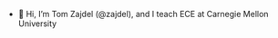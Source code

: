 - 👋 Hi, I’m Tom Zajdel (@zajdel), and I teach ECE at Carnegie Mellon University

<!---
zajdel/zajdel is a ✨ special ✨ repository because its `README.md` (this file) appears on your GitHub profile.
You can click the Preview link to take a look at your changes.
--->
